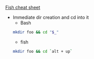 [Fish cheat sheet](https://devhints.io/fish-shell)

* Immediate dir creation and cd into it
  * Bash
  ```sh
  mkdir foo && cd "$_"
  ```
  * fish
  ```sh
  mkdir foo && cd `alt + up`
  ``` 